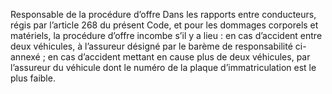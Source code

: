 Responsable de la procédure d’offre
Dans les rapports entre conducteurs, régis par l’article 268 du présent Code, et pour les dommages corporels et matériels, la procédure d’offre incombe s’il y a lieu :
en cas d’accident entre deux véhicules, à l’assureur désigné par le barème de responsabilité ci-annexé ;
en cas d’accident mettant en cause plus de deux véhicules, par l’assureur du véhicule dont le numéro de la plaque d’immatriculation est le plus faible.